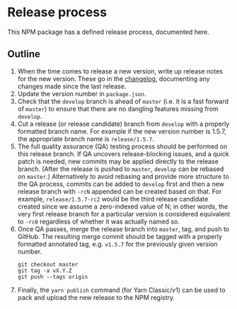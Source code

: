 # Release process

This NPM package has a defined release process, documented here.

## Outline

1. When the time comes to release a new version, write up release notes for the
   new version.  These go in the [changelog](./ChangeLog.md), documenting any
   changes made since the last release.
2. Update the version number in `package.json`.
3. Check that the `develop` branch is ahead of `master` (i.e. it is a fast
   forward of `master`) to ensure that there are no dangling features missing
   from `develop`.
4. Cut a release (or release candidate) branch from `develop` with a properly
   formatted branch name.  For example if the new version number is 1.5.7, the
   appropriate branch name is `release/1.5.7`.
5. The full quality assurance (QA) testing process should be performed on this
   release branch.  If QA uncovers release-blocking issues, and a quick patch is
   needed, new commits may be applied directly to the release branch.  (After
   the release is pushed to `master`, `develop` can be rebased on `master`.)
   Alternatively to avoid rebasing and provide more structure to the QA process,
   commits can be added to `develop` first and then a new release branch with
   `-rcN` appended can be created based on that. For example,
   `release/1.5.7-rc2` would be the third release candidate created since we
   assume a zero-indexed value of N; in other words, the very first release
   branch for a particular version is considered equivalent to `-rc0` regardless
   of whether it was actually named so.
6. Once QA passes, merge the release branch into `master`, tag, and push to
   GitHub.  The resulting merge commit should be tagged with a properly formatted
   annotated tag, e.g. `v1.5.7` for the previously given version number.
   ```
   git checkout master
   git tag -a vX.Y.Z
   git push --tags origin
   ```
7. Finally, the `yarn publish` command (for Yarn Classic/v1) can be used to pack
   and upload the new release to the NPM registry.
